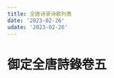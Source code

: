 ```yaml
---
title: 全唐诗录诗歌列表
date: '2023-02-26'
udate: '2023-02-26'
---
```

# 御定全唐詩錄卷五

<PoemList :list="poems" :authorMap="authorMap" />


<script setup>
const chapter = '卷五';
import poems from '/data/qtsl/卷五/poems.json'
import authorMap from '/data/qtsl/卷五/author.json'
</script>
